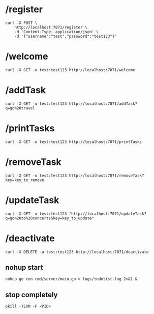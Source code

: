# /register 
    curl -X POST \
        http://localhost:7071/register \
        -H 'Content-Type: application/json' \
        -d '{"username":"test","password":"test123"}'

# /welcome
    curl -X GET -u test:test123 http://localhost:7071/welcome

# /addTask
    curl -X GET -u test:test123 http://localhost:7071/addTask?q=go%20travel

# /printTasks
    curl -X GET -u test:test123 http://localhost:7071/printTasks

# /removeTask
    curl -X GET -u test:test123 http://localhost:7071/removeTask?key=key_to_remove

# /updateTask
    curl -X GET -u test:test123 "http://localhost:7071/updateTask?q=go%20to%20concerts&key=key_to_update"

# /deactivate
    curl -X DELETE -u test:test123 http://localhost:7071/deactivate

##  nohup start 
    nohup go run cmd/server/main.go > logs/todolist.log 2>&1 & 
##  stop completely
    pkill -TERM -P <PID>